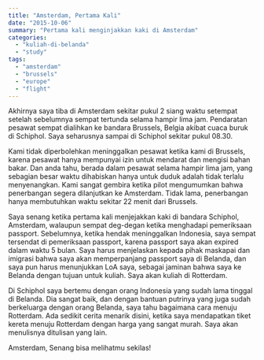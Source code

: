 ```yaml
---
title: "Amsterdam, Pertama Kali"
date: "2015-10-06"
summary: "Pertama kali menginjakkan kaki di Amsterdam"
categories: 
  - "kuliah-di-belanda"
  - "study"
tags: 
  - "amsterdam"
  - "brussels"
  - "europe"
  - "flight"
---
```


Akhirnya saya tiba di Amsterdam sekitar pukul 2 siang waktu setempat setelah sebelumnya sempat tertunda selama hampir lima jam. Pendaratan pesawat sempat dialihkan ke bandara Brussels, Belgia akibat cuaca buruk di Schiphol. Saya seharusnya sampai di Schiphol sekitar pukul 08.30.<!--more-->

Kami tidak diperbolehkan meninggalkan pesawat ketika kami di Brussels, karena pesawat hanya mempunyai izin untuk mendarat dan mengisi bahan bakar. Dan anda tahu, berada dalam pesawat selama hampir lima jam, yang sebagian besar waktu dihabiskan hanya untuk duduk adalah tidak terlalu menyenangkan. Kami sangat gembira ketika pilot mengumumkan bahwa penerbangan segera dilanjutkan ke Amsterdam. Tidak lama, penerbangan hanya membutuhkan waktu sekitar 22 menit dari Brussels.

Saya senang ketika pertama kali menjejakkan kaki di bandara Schiphol, Amsterdam, walaupun sempat deg-degan ketika menghadapi pemeriksaan passport. Sebelumnya, ketika hendak meninggalkan Indonesia, saya sempat tersendat di pemeriksaan passport, karena passport saya akan expired dalam waktu 5 bulan. Saya harus menjelaskan kepada pihak maskapai dan imigrasi bahwa saya akan memperpanjang passport saya di Belanda, dan saya pun harus menunjukkan LoA saya, sebagai jaminan bahwa saya ke Belanda dengan tujuan untuk kuliah. Saya akan kuliah di Rotterdam.

Di Schiphol saya bertemu dengan orang Indonesia yang sudah lama tinggal di Belanda. Dia sangat baik, dan dengan bantuan putrinya yang juga sudah berkeluarga dengan orang Belanda, saya tahu bagaimana cara menuju Rotterdam. Ada sedikit cerita menarik disini, ketika saya mendapatkan tiket kereta menuju Rotterdam dengan harga yang sangat murah. Saya akan menulisnya ditulisan yang lain.

Amsterdam, Senang bisa melihatmu sekilas!
